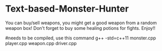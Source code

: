 # Text-based-Monster-Hunter
  You can buy/sell weapons, you might get a good weapon from a random weapon box! Don't forget to buy some healing potions for fights. Enjoy!!

#needs to be compiled, use this command
g++ -std=c++11 monster.cpp player.cpp weapon.cpp driver.cpp
